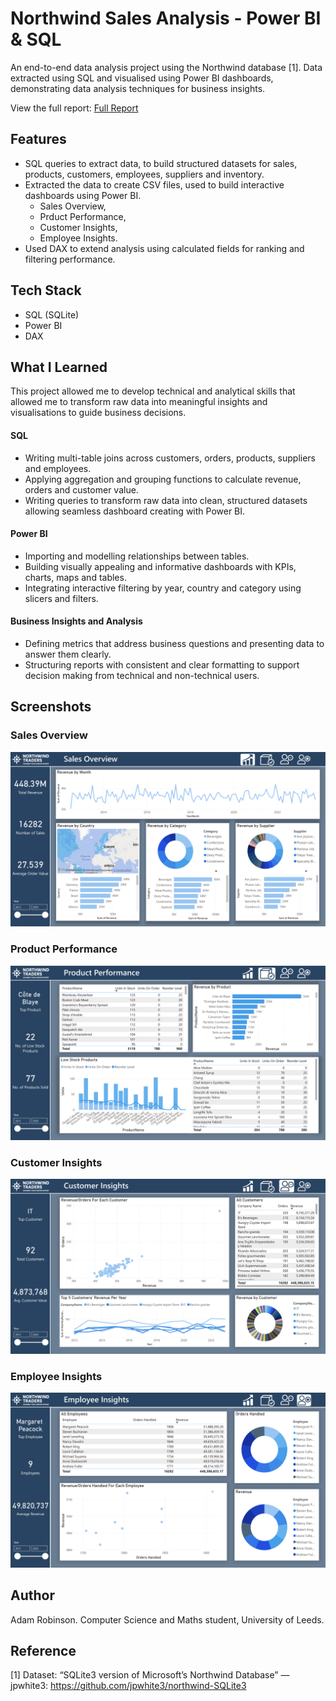 # Northwind Sales Analysis - Power BI & SQL

An end-to-end data analysis project using the Northwind database [1]. Data extracted using SQL and visualised using Power BI dashboards, demonstrating data analysis techniques for business insights.

View the full report: [Full Report](Full_Report.pdf)

## Features
- SQL queries to extract data, to build structured datasets for sales, products, customers, employees, suppliers and inventory.
- Extracted the data to create CSV files, used to build interactive dashboards using Power BI.
    - Sales Overview,
    - Prduct Performance,
    - Customer Insights,
    - Employee Insights.
- Used DAX to extend analysis using calculated fields for ranking and filtering performance.

## Tech Stack
- SQL (SQLite)
- Power BI
- DAX

## What I Learned
This project allowed me to develop technical and analytical skills that allowed me to transform raw data into meaningful insights and visualisations to guide business decisions.
#### SQL
- Writing multi-table joins across customers, orders, products, suppliers and employees.
- Applying aggregation and grouping functions to calculate revenue, orders and customer value.
- Writing queries to transform raw data into clean, structured datasets allowing seamless dashboard creating with Power BI.

#### Power BI
- Importing and modelling relationships between tables.
- Building visually appealing and informative dashboards with KPIs, charts, maps and tables.
- Integrating interactive filtering by year, country and category using slicers and filters.

#### Business Insights and Analysis
- Defining metrics that address business questions and presenting data to answer them clearly.
- Structuring reports with consistent and clear formatting to support decision making from technical and non-technical users.

## Screenshots

### Sales Overview
![App Screenshot](Dashboards/Sales%20Overview.png)

### Product Performance
![App Screenshot](Dashboards/Product%20Performance.png)

### Customer Insights
![App Screenshot](Dashboards/Customer%20Insights.png)

### Employee Insights
![App Screenshot](Dashboards/Employee%20Insights.png)

## Author
Adam Robinson. Computer Science and Maths student, University of Leeds.

## Reference
[1] Dataset: “SQLite3 version of Microsoft’s Northwind Database” — jpwhite3: https://github.com/jpwhite3/northwind-SQLite3